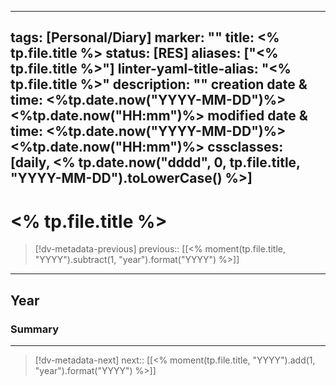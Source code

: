 
---
tags: [Personal/Diary]
marker: ""
title: <% tp.file.title %>
status: [RES]
aliases: ["<% tp.file.title %>"]
linter-yaml-title-alias: "<% tp.file.title %>"
description: ""
creation date & time: <%tp.date.now("YYYY-MM-DD")%> <%tp.date.now("HH:mm")%>
modified date & time: <%tp.date.now("YYYY-MM-DD")%> <%tp.date.now("HH:mm")%>
cssclasses: [daily, <% tp.date.now("dddd", 0, tp.file.title, "YYYY-MM-DD").toLowerCase() %>]
---

# <% tp.file.title %>

> [!dv-metadata-previous]
> previous:: [[<% moment(tp.file.title, "YYYY").subtract(1, "year").format("YYYY") %>]]

- - -

## Year

### Summary

- - -

> [!dv-metadata-next]
> next:: [[<% moment(tp.file.title, "YYYY").add(1, "year").format("YYYY") %>]]
